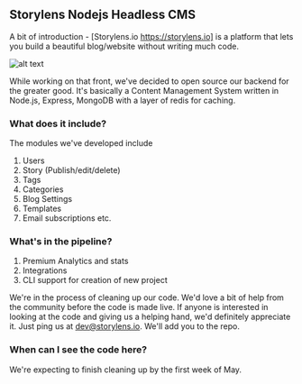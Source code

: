 ## Storylens Nodejs Headless CMS

A bit of introduction - [Storylens.io https://storylens.io] is a platform that lets you build a beautiful blog/website without writing much code. 


![alt text](https://res.cloudinary.com/storylens/image/upload/v1587023153/Screenshot_2020-04-16_at_1.14.24_PM.png "Storylens.io Main page")


While working on that front, we've decided to open source our backend for the greater good. It's basically a Content Management System written in Node.js, Express, MongoDB with a layer of redis for caching.

### What does it include?

The modules we've developed include
1. Users
2. Story (Publish/edit/delete)
3. Tags
4. Categories
5. Blog Settings
6. Templates
7. Email subscriptions etc.

### What's in the pipeline?
1. Premium Analytics and stats
2. Integrations
3. CLI support for creation of new project


We're in the process of cleaning up our code. We'd love a bit of help from the community before the code is made live. If anyone is interested in looking at the code and giving us a helping hand, we'd definitely appreciate it. Just ping us at dev@storylens.io. We'll add you to the repo.

### When can I see the code here?
We're expecting to finish cleaning up by the first week of May. 
